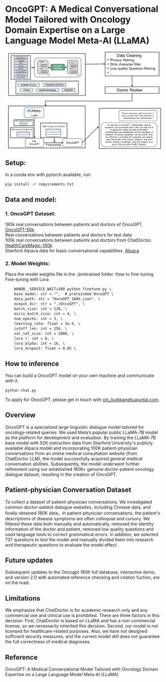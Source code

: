 # **OncoGPT: A Medical Conversational Model Tailored with Oncology Domain Expertise on a Large Language Model Meta-AI (LLaMA)**
![image](https://github.com/OncoGPT1/OncoGPT1/blob/main/fig/oncogpt.png)

## Setup:
In a conda env with pytorch available, run:  
```
pip install -r requirements.txt 
```

## Data and model:
### 1. OncoGPT Dataset:
180k real conversations between patients and doctors of OncoGPT. [OncoGPT-50k](https://github.com/OncoGPT1/OncoGPT1/blob/main/data/OncoGPT_demo.rar)  
Real conversations between patients and doctors for test data  
100k real conversations between patients and doctors from ChatDoctor. [HealthCareMagic-100k](https://drive.google.com/file/d/1lyfqIwlLSClhgrCutWuEe_IACNq6XNUt/view?usp=sharing)  
Stanford Alpaca data for basic conversational capabilities. [Alpaca](https://github.com/OncoGPT1/OncoGPT1/blob/main/data/alpaca.json)  

### 2. Model Weights:
Place the model weights file in the ./pretrained folder.
How to fine-tuning
Fine-tuning with Lora

```
    WANDB__SERVICE_WAIT=300 python finetune.py \
    base_model: str = "",  # pretainded OncoGPT \
    data_path: str = "OncoGPT_180k.json", \
    output_dir: str = "./OncoGPT", \
    batch_size: int = 128, \
    micro_batch_size: int = 4, \
    num_epochs: int = 3, \
    learning_rate: float = 3e-4, \
    cutoff_len: int = 256, \
    val_set_size: int = 2000, \
    lora_r: int = 8, \
    lora_alpha: int = 16, \
    lora_dropout: float = 0.05 \
```

## How to inference
You can build a OncoGPT model on your own machine and communicate with it.  
``` 
python chat.py  
```  
To apply for OncoGPT, please get in touch with xin_liu@kanghuajuntai.com.

## Overview
OncoGPT is a specialized large linguistic dialogue model tailored for oncology-related queries. We used Meta’s popular public LLaMA-7B model as the platform for development and evaluation. By training the LLaMA-7B base model with 52K instruction data from Stanford University's publicly available Alpaca model and incorporating 100K patient-physician conversations from an online medical consultation website (from ChatDoctor LLM), the model successfully acquired general medical conversation abilities.  Subsequently, the model underwent further refinement using our established 180K+ genuine doctor-patient oncology dialogue dataset, resulting in the creation of OncoGPT.

## Patient-physician Conversation Dataset
To collect a dataset of patient-physician conversations. We investigated common doctor-patient dialogue websites, including Chinese data, and finally obtained 180K data，In patient-physician conversations, the patient's descriptions of disease symptoms are often colloquial and cursory. We filtered these data both manually and automatically, removed the identity information of the doctor and patient, removed low quality questions and used language tools to correct grammatical errors. In addition, we selected 737 questions to test the model and manually divided them into research and therapeutic questions to evaluate the model effect.

## Future updates  
Subsequent updates to the Oncogpt 180K full database, interactive demo, and version 2.0 with automated reference checking and citation fuction, are on the road.

## Limitations
We emphasize that ChatDoctor is for academic research only and any commercial use and clinical use is prohibited. There are three factors in this decision: First, ChatDoctor is based on LLaMA and has a non-commercial license, so we necessarily inherited this decision. Second, our model is not licensed for healthcare-related purposes. Also, we have not designed sufficient security measures, and the current model still does not guarantee the full correctness of medical diagnoses.
## Reference
OncoGPT: A Medical Conversational Model Tailored with Oncology Domain Expertise on a Large Language Model Meta-AI (LLaMA)
